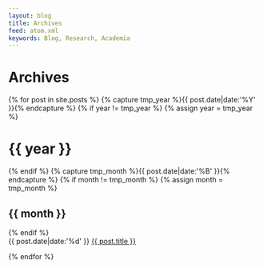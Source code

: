 ```yaml
---
layout: blog
title: Archives
feed: atom.xml
keywords: Blog, Research, Academia
---
```


Archives
========

<div id="archive">
  {% for post in site.posts %}
			{% capture tmp_year %}{{ post.date|date:'%Y' }}{% endcapture %}
      {% if year != tmp_year %}
				{% assign year = tmp_year %}
        <h1 class="year">{{ year }}</h1>
      {% endif %}
			{% capture tmp_month %}{{ post.date|date:'%B' }}{% endcapture %}
      {% if month != tmp_month %}
        {% assign month = tmp_month %}
        <h2 class="month">{{ month }}</h2>
      {% endif %}
      <div class="archive-link">
        <span class="archive-date">{{ post.date|date:'%d' }}</span>
        <a href="{{ post.url }}">{{ post.title }}</a>
      </div>

  {% endfor %}
</div>

